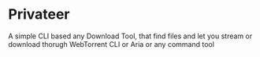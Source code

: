 # Privateer
A simple CLI based any Download Tool, that find files and let you stream or download thorugh WebTorrent CLI or Aria or any command tool

